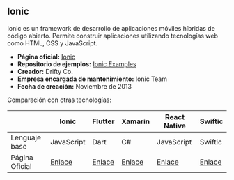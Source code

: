 ## Ionic

Ionic es un framework de desarrollo de aplicaciones móviles híbridas de código abierto. Permite construir aplicaciones utilizando tecnologías web como HTML, CSS y JavaScript.

- **Página oficial:** [Ionic](https://ionicframework.com/)
- **Repositorio de ejemplos:** [Ionic Examples](https://github.com/ionic-team/ionic-docs)
- **Creador:** Drifty Co.
- **Empresa encargada de mantenimiento:** Ionic Team
- **Fecha de creación:** Noviembre de 2013

Comparación con otras tecnologías:

|                | Ionic                                 | Flutter                        | Xamarin                                             | React Native                       | Swiftic                            |
| -------------- | ------------------------------------- | ------------------------------ | --------------------------------------------------- | ---------------------------------- | ---------------------------------- |
| Lenguaje base  | JavaScript                            | Dart                           | C#                                                  | JavaScript                         | Swiftic                            |
| Página Oficial | [Enlace](https://ionicframework.com/) | [Enlace](https://flutter.dev/) | [Enlace](https://dotnet.microsoft.com/apps/xamarin) | [Enlace](https://reactnative.dev/) | [Enlace](https://www.swiftic.com/) |
